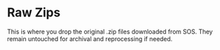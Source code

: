 # Raw Zips
This is where you drop the original .zip files downloaded from SOS.
They remain untouched for archival and reprocessing if needed.